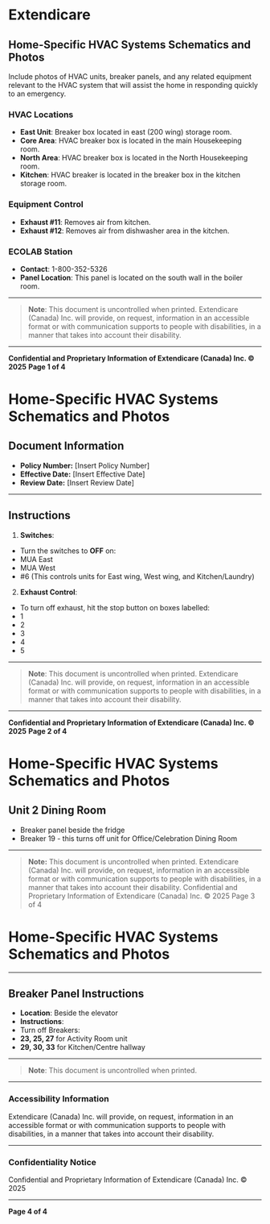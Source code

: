 # Extendicare

## Home-Specific HVAC Systems Schematics and Photos

Include photos of HVAC units, breaker panels, and any related equipment relevant to the HVAC system that will assist the home in responding quickly to an emergency.

### HVAC Locations

- **East Unit**: Breaker box located in east (200 wing) storage room.
- **Core Area**: HVAC breaker box is located in the main Housekeeping room.
- **North Area**: HVAC breaker box is located in the North Housekeeping room.
- **Kitchen**: HVAC breaker is located in the breaker box in the kitchen storage room.

### Equipment Control

- **Exhaust #11**: Removes air from kitchen.
- **Exhaust #12**: Removes air from dishwasher area in the kitchen.

### ECOLAB Station

- **Contact**: 1-800-352-5326
- **Panel Location**: This panel is located on the south wall in the boiler room.

----

> **Note**: This document is uncontrolled when printed. Extendicare (Canada) Inc. will provide, on request, information in an accessible format or with communication supports to people with disabilities, in a manner that takes into account their disability.

----

**Confidential and Proprietary Information of Extendicare (Canada) Inc. © 2025**
**Page 1 of 4**

# Home-Specific HVAC Systems Schematics and Photos

## Document Information
- **Policy Number:** [Insert Policy Number]
- **Effective Date:** [Insert Effective Date]
- **Review Date:** [Insert Review Date]

----

## Instructions

1. **Switches**:
- Turn the switches to **OFF** on:
- MUA East
- MUA West
- #6 (This controls units for East wing, West wing, and Kitchen/Laundry)

2. **Exhaust Control**:
- To turn off exhaust, hit the stop button on boxes labelled:
- 1
- 2
- 3
- 4
- 5

----

> **Note**: This document is uncontrolled when printed. Extendicare (Canada) Inc. will provide, on request, information in an accessible format or with communication supports to people with disabilities, in a manner that takes into account their disability.

----

**Confidential and Proprietary Information of Extendicare (Canada) Inc. © 2025**
**Page 2 of 4**

# Home-Specific HVAC Systems Schematics and Photos

## Unit 2 Dining Room
- Breaker panel beside the fridge
- Breaker 19 - this turns off unit for Office/Celebration Dining Room

----

> **Note:** This document is uncontrolled when printed.
> Extendicare (Canada) Inc. will provide, on request, information in an accessible format or with communication supports to people with disabilities, in a manner that takes into account their disability.
> Confidential and Proprietary Information of Extendicare (Canada) Inc. © 2025
> Page 3 of 4

# Home-Specific HVAC Systems Schematics and Photos

----

## Breaker Panel Instructions

- **Location**: Beside the elevator
- **Instructions**:
- Turn off Breakers:
- **23, 25, 27** for Activity Room unit
- **29, 30, 33** for Kitchen/Centre hallway

----

> **Note**: This document is uncontrolled when printed.

----

### Accessibility Information

Extendicare (Canada) Inc. will provide, on request, information in an accessible format or with communication supports to people with disabilities, in a manner that takes into account their disability.

----

### Confidentiality Notice

Confidential and Proprietary Information of Extendicare (Canada) Inc. © 2025

----

**Page 4 of 4**